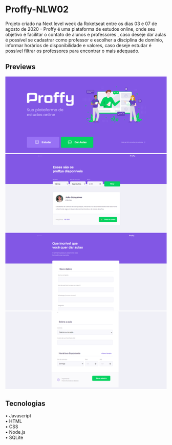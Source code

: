# Proffy-NLW02
Projeto criado na Next level week da Roketseat entre os dias 03 e 07 de agosto de 2020 - Proffy é uma plataforma de estudos online, onde seu objetivo é facilitar o contato de  alunos e professores , caso deseje dar aulas é possível se cadastrar como professor e escolher a disciplina de domínio, informar horários de disponibilidade e valores, caso deseje estudar é possível filtrar os professores para encontrar o mais adequado.


## Previews
![Page Landing](https://github.com/Codebyjoao/Proffy-NLW02/blob/master/public/images/preview/Pagelanding.png)
![Page Study](https://github.com/Codebyjoao/Proffy-NLW02/blob/master/public/images/preview/PageStudy.png)
![Page Give Classes](https://github.com/Codebyjoao/Proffy-NLW02/blob/master/public/images/preview/PageGiveClasses.png)
![Page Give Classes](https://github.com/Codebyjoao/Proffy-NLW02/blob/master/public/images/preview/PageGiveClasses2.png)


## Tecnologias
•	Javascript <br>
•	HTML <br>
•	CSS <br>
• Node.js <br>
•	SQLite <br>

